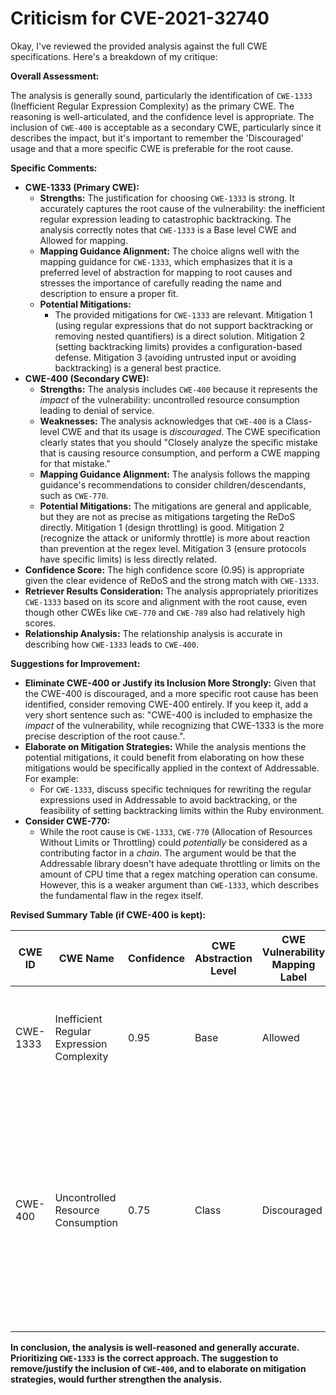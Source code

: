 # Criticism for CVE-2021-32740

Okay, I've reviewed the provided analysis against the full CWE specifications. Here's a breakdown of my critique:

**Overall Assessment:**

The analysis is generally sound, particularly the identification of `CWE-1333` (Inefficient Regular Expression Complexity) as the primary CWE. The reasoning is well-articulated, and the confidence level is appropriate.  The inclusion of `CWE-400` is acceptable as a secondary CWE, particularly since it describes the impact, but it's important to remember the 'Discouraged' usage and that a more specific CWE is preferable for the root cause.

**Specific Comments:**

*   **CWE-1333 (Primary CWE):**
    *   **Strengths:**  The justification for choosing `CWE-1333` is strong. It accurately captures the root cause of the vulnerability: the inefficient regular expression leading to catastrophic backtracking.  The analysis correctly notes that `CWE-1333` is a Base level CWE and Allowed for mapping.
    *   **Mapping Guidance Alignment:** The choice aligns well with the mapping guidance for `CWE-1333`, which emphasizes that it is a preferred level of abstraction for mapping to root causes and stresses the importance of carefully reading the name and description to ensure a proper fit.
    *   **Potential Mitigations:**
        *   The provided mitigations for `CWE-1333` are relevant.  Mitigation 1 (using regular expressions that do not support backtracking or removing nested quantifiers) is a direct solution. Mitigation 2 (setting backtracking limits) provides a configuration-based defense.  Mitigation 3 (avoiding untrusted input or avoiding backtracking) is a general best practice.
*   **CWE-400 (Secondary CWE):**
    *   **Strengths:** The analysis includes `CWE-400` because it represents the *impact* of the vulnerability: uncontrolled resource consumption leading to denial of service.
    *   **Weaknesses:**  The analysis acknowledges that `CWE-400` is a Class-level CWE and that its usage is *discouraged*.  The CWE specification clearly states that you should "Closely analyze the specific mistake that is causing resource consumption, and perform a CWE mapping for that mistake."
    *   **Mapping Guidance Alignment:** The analysis follows the mapping guidance's recommendations to consider children/descendants, such as `CWE-770`.
    *   **Potential Mitigations:** The mitigations are general and applicable, but they are not as precise as mitigations targeting the ReDoS directly. Mitigation 1 (design throttling) is good. Mitigation 2 (recognize the attack or uniformly throttle) is more about reaction than prevention at the regex level. Mitigation 3 (ensure protocols have specific limits) is less directly related.
*   **Confidence Score:** The high confidence score (0.95) is appropriate given the clear evidence of ReDoS and the strong match with `CWE-1333`.
*   **Retriever Results Consideration:** The analysis appropriately prioritizes `CWE-1333` based on its score and alignment with the root cause, even though other CWEs like `CWE-770` and `CWE-789` also had relatively high scores.
*   **Relationship Analysis:** The relationship analysis is accurate in describing how `CWE-1333` leads to `CWE-400`.

**Suggestions for Improvement:**

*   **Eliminate CWE-400 or Justify its Inclusion More Strongly:** Given that the CWE-400 is discouraged, and a more specific root cause has been identified, consider removing CWE-400 entirely. If you keep it, add a very short sentence such as: "CWE-400 is included to emphasize the *impact* of the vulnerability, while recognizing that CWE-1333 is the more precise description of the root cause.".
*   **Elaborate on Mitigation Strategies:** While the analysis mentions the potential mitigations, it could benefit from elaborating on how these mitigations would be specifically applied in the context of Addressable. For example:
    *   For `CWE-1333`, discuss specific techniques for rewriting the regular expressions used in Addressable to avoid backtracking, or the feasibility of setting backtracking limits within the Ruby environment.
*   **Consider CWE-770:**
    *   While the root cause is `CWE-1333`, `CWE-770` (Allocation of Resources Without Limits or Throttling) could *potentially* be considered as a contributing factor in a *chain*. The argument would be that the Addressable library doesn't have adequate throttling or limits on the amount of CPU time that a regex matching operation can consume. However, this is a weaker argument than `CWE-1333`, which describes the fundamental flaw in the regex itself.

**Revised Summary Table (if CWE-400 is kept):**

| CWE ID | CWE Name | Confidence | CWE Abstraction Level | CWE Vulnerability Mapping Label | CWE-Vulnerability Mapping Notes |
|---|---|---|---|---|---|
| CWE-1333 | Inefficient Regular Expression Complexity | 0.95 | Base | Allowed | Primary CWE: The vulnerability is caused by catastrophic backtracking in a regular expression. |
| CWE-400 | Uncontrolled Resource Consumption | 0.75 | Class | Discouraged | Secondary CWE: The vulnerability leads to uncontrolled resource consumption and DoS.  Included to emphasize the impact, while recognizing that CWE-1333 is the more precise description of the root cause. |

**In conclusion, the analysis is well-reasoned and generally accurate. Prioritizing `CWE-1333` is the correct approach. The suggestion to remove/justify the inclusion of `CWE-400`, and to elaborate on mitigation strategies, would further strengthen the analysis.**